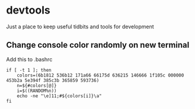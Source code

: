 # devtools
Just a place to keep useful tidbits and tools for development


## Change console color randomly on new terminal

Add this to .bashrc

    if [ -t 1 ]; then
        colors=(6b1812 536b12 171a66 66175d 636215 146666 1f105c 000000 453b2a 5e394f 385c3b 365859 593736)
        n=${#colors[@]}
        i=$((RANDOM%n))
        echo -ne "\e]11;#${colors[i]}\a"
    fi
